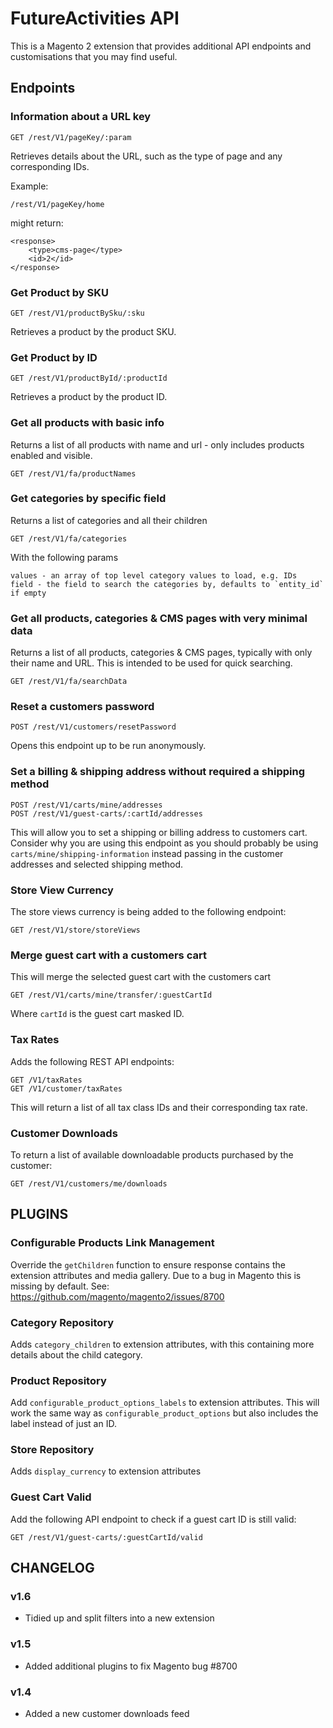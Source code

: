 # FutureActivities API

This is a Magento 2 extension that provides additional API endpoints and customisations 
that you may find useful.

## Endpoints

### Information about a URL key

    GET /rest/V1/pageKey/:param

Retrieves details about the URL, such as the type of page and any corresponding IDs.

Example:

    /rest/V1/pageKey/home
    
might return:

    <response>
        <type>cms-page</type>
        <id>2</id>
    </response>

### Get Product by SKU

    GET /rest/V1/productBySku/:sku
    
Retrieves a product by the product SKU.

### Get Product by ID

    GET /rest/V1/productById/:productId
    
Retrieves a product by the product ID.
    
### Get all products with basic info

Returns a list of all products with name and url - only includes products enabled and visible.

    GET /rest/V1/fa/productNames
    
### Get categories by specific field

Returns a list of categories and all their children

    GET /rest/V1/fa/categories
    
With the following params

    values - an array of top level category values to load, e.g. IDs
    field - the field to search the categories by, defaults to `entity_id` if empty
    
### Get all products, categories & CMS pages with very minimal data

Returns a list of all products, categories & CMS pages, typically with only their
name and URL. This is intended to be used for quick searching.

    GET /rest/V1/fa/searchData

### Reset a customers password

    POST /rest/V1/customers/resetPassword
    
Opens this endpoint up to be run anonymously.

### Set a billing & shipping address without required a shipping method

    POST /rest/V1/carts/mine/addresses
    POST /rest/V1/guest-carts/:cartId/addresses
    
This will allow you to set a shipping or billing address to customers cart.
Consider why you are using this endpoint as you should probably be using 
`carts/mine/shipping-information` instead passing in the customer addresses and 
selected shipping method.

### Store View Currency

The store views currency is being added to the following endpoint:

    GET /rest/V1/store/storeViews
    
### Merge guest cart with a customers cart

This will merge the selected guest cart with the customers cart

    GET /rest/V1/carts/mine/transfer/:guestCartId
    
Where `cartId` is the guest cart masked ID.

### Tax Rates

Adds the following REST API endpoints:

    GET /V1/taxRates
    GET /V1/customer/taxRates
    
This will return a list of all tax class IDs and their corresponding tax rate.

### Customer Downloads

To return a list of available downloadable products purchased by the customer:

    GET /rest/V1/customers/me/downloads
    
## PLUGINS

### Configurable Products Link Management

Override the `getChildren` function to ensure response contains the extension
attributes and media gallery. Due to a bug in Magento this is missing by default.
See: https://github.com/magento/magento2/issues/8700

### Category Repository

Adds `category_children` to extension attributes, with this containing more details 
about the child category.

### Product Repository

Add `configurable_product_options_labels` to extension attributes.
This will work the same way as `configurable_product_options` but also includes the label
instead of just an ID.

### Store Repository

Adds `display_currency` to extension attributes

### Guest Cart Valid

Add the following API endpoint to check if a guest cart ID
is still valid:

    GET /rest/V1/guest-carts/:guestCartId/valid

## CHANGELOG

### v1.6
- Tidied up and split filters into a new extension

### v1.5
- Added additional plugins to fix Magento bug #8700

### v1.4
- Added a new customer downloads feed